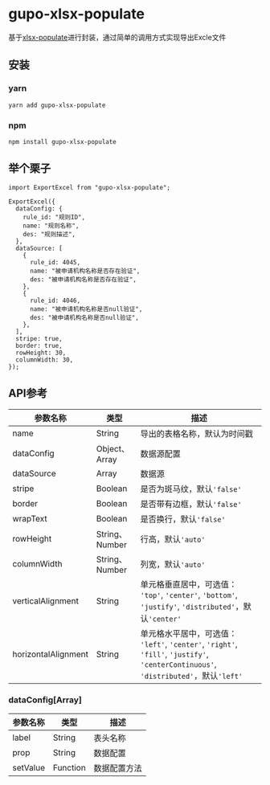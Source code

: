 # gupo-xlsx-populate

基于[xlsx-populate](https://github.com/dtjohnson/xlsx-populate)进行封装，通过简单的调用方式实现导出Excle文件

## 安装

### yarn
```
yarn add gupo-xlsx-populate
```
### npm
```
npm install gupo-xlsx-populate
```

## 举个栗子

```
import ExportExcel from "gupo-xlsx-populate";

ExportExcel({
  dataConfig: {
    rule_id: "规则ID",
    name: "规则名称",
    des: "规则描述",
  },
  dataSource: [
    {
      rule_id: 4045,
      name: "被申请机构名称是否存在验证",
      des: "被申请机构名称是否存在验证",
    },
    {
      rule_id: 4046,
      name: "被申请机构名称是否null验证",
      des: "被申请机构名称是否null验证",
    },
  ],
  stripe: true,
  border: true,
  rowHeight: 30,
  columnWidth: 30,
});
```

## API参考

| 参数名称                | 类型            | 描述                                       |
| ------------------- | ------------- | ---------------------------------------- |
| name                | String        | 导出的表格名称，默认为时间戳                           |
| dataConfig          | Object、Array  | 数据源配置                                    |
| dataSource          | Array         | 数据源                                      |
| stripe              | Boolean       | 是否为斑马纹，默认`'false'`                       |
| border              | Boolean       | 是否带有边框，默认`'false'`                       |
| wrapText            | Boolean       | 是否换行，默认`'false'`                         |
| rowHeight           | String、Number | 行高，默认`'auto'`                            |
| columnWidth         | String、Number | 列宽，默认`'auto'`                            |
| verticalAlignment   | String        | 单元格垂直居中，可选值： `'top'`, `'center'`, `'bottom'`, `'justify'`, `'distributed'`，默认`'center'` |
| horizontalAlignment | String        | 单元格水平居中，可选值： `'left'`, `'center'`, `'right'`, `'fill'`, `'justify'`, `'centerContinuous'`, `'distributed'`，默认`'left'` |

### dataConfig[Array]
| 参数名称     | 类型       | 描述     |
| -------- | -------- | ------ |
| label    | String   | 表头名称   |
| prop     | String   | 数据配置   |
| setValue | Function | 数据配置方法 |
